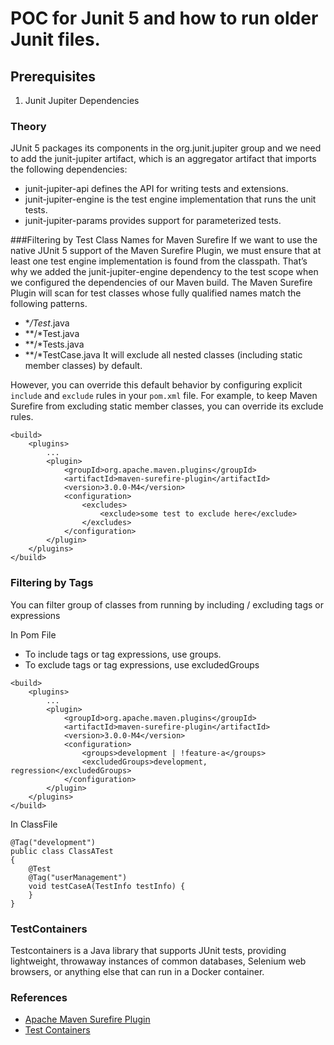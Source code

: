 # POC for Junit 5 and how to run older Junit files.

## Prerequisites

1. Junit Jupiter Dependencies

### Theory
JUnit 5 packages its components in the org.junit.jupiter group and we need to add the junit-jupiter artifact, which is an aggregator artifact that imports the following dependencies:

* junit-jupiter-api defines the API for writing tests and extensions.
* junit-jupiter-engine is the test engine implementation that runs the unit tests.
* junit-jupiter-params provides support for parameterized tests.

###Filtering by Test Class Names for Maven Surefire
If we want to use the native JUnit 5 support of the Maven Surefire Plugin, we must ensure that at least one test engine implementation is found from the classpath. That’s why we added the junit-jupiter-engine dependency to the test scope when we configured the dependencies of our Maven build.
The Maven Surefire Plugin will scan for test classes whose fully qualified names match the following patterns.

* **/Test*.java
* **/*Test.java
* **/*Tests.java
* **/*TestCase.java
It will exclude all nested classes (including static member classes) by default.

However, you can override this default behavior by configuring explicit `include` and `exclude` rules in your `pom.xml` file. 
For example, to keep Maven Surefire from excluding static member classes, you can override its exclude rules.

```
<build>
    <plugins>
        ...
        <plugin>
            <groupId>org.apache.maven.plugins</groupId>
            <artifactId>maven-surefire-plugin</artifactId>
            <version>3.0.0-M4</version>
            <configuration>
                <excludes>
                    <exclude>some test to exclude here</exclude>
                </excludes>
            </configuration>
        </plugin>
    </plugins>
</build>
```

### Filtering by Tags

You can filter group of classes from running by including / excluding tags or expressions

In Pom File
* To include tags or tag expressions, use groups.
* To exclude tags or tag expressions, use excludedGroups

```
<build>
    <plugins>
        ...
        <plugin>
            <groupId>org.apache.maven.plugins</groupId>
            <artifactId>maven-surefire-plugin</artifactId>
            <version>3.0.0-M4</version>
            <configuration>
                <groups>development | !feature-a</groups>
                <excludedGroups>development, regression</excludedGroups>
            </configuration>
        </plugin>
    </plugins>
</build>
```

In ClassFile

```
@Tag("development")
public class ClassATest
{
    @Test
    @Tag("userManagement")
    void testCaseA(TestInfo testInfo) {
    }
}
```

### TestContainers
Testcontainers is a Java library that supports JUnit tests, providing lightweight, throwaway instances of common databases, Selenium web browsers, or anything else that can run in a Docker container.

### References
* [Apache Maven Surefire Plugin](http://maven.apache.org/surefire/maven-surefire-plugin/examples/junit-platform.html#)
* [Test Containers](https://www.testcontainers.org/)